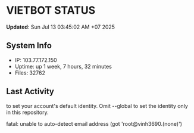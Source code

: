 # VIETBOT STATUS
**Updated**: Sun Jul 13 03:45:02 AM +07 2025

## System Info
- IP: 103.77.172.150
- Uptime: up 1 week, 7 hours, 32 minutes
- Files: 32762

## Last Activity

to set your account's default identity.
Omit --global to set the identity only in this repository.

fatal: unable to auto-detect email address (got 'root@vinh3690.(none)')
